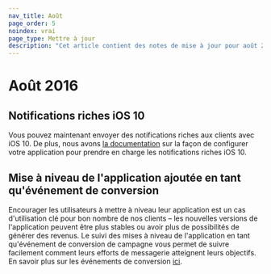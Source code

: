 ```yaml
---
nav_title: Août
page_order: 5
noindex: vrai
page_type: Mettre à jour
description: "Cet article contient des notes de mise à jour pour août 2016."
---
```


# Août 2016

## Notifications riches iOS 10
Vous pouvez maintenant envoyer des notifications riches aux clients avec iOS 10. De plus, nous avons [la documentation]({{site.baseurl}}/developer_guide/platform_integration_guides/ios/push_notifications/integration/#ios-10-rich-notifications) sur la façon de configurer votre application pour prendre en charge les notifications riches iOS 10.

## Mise à niveau de l'application ajoutée en tant qu'événement de conversion
Encourager les utilisateurs à mettre à niveau leur application est un cas d'utilisation clé pour bon nombre de nos clients – les nouvelles versions de l'application peuvent être plus stables ou avoir plus de possibilités de générer des revenus. Le suivi des mises à niveau de l'application en tant qu'événement de conversion de campagne vous permet de suivre facilement comment leurs efforts de messagerie atteignent leurs objectifs.  En savoir plus sur les événements de conversion [ici]({{site.baseurl}}/user_guide/engagement_tools/campaigns/testing_and_more/conversion_events/#conversion-events).
